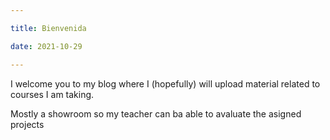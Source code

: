 ```yaml
---

title: Bienvenida

date: 2021-10-29

---
```



I welcome you to my blog where I (hopefully) will upload material related to courses I am taking.

Mostly a showroom so my teacher can ba able to avaluate the asigned projects
